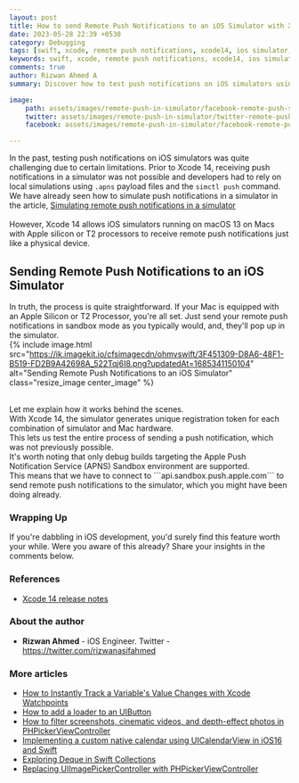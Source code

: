 ```yaml
---
layout: post
title: How to send Remote Push Notifications to an iOS Simulator with Xcode 14
date: 2023-05-28 22:39 +0530
category: Debugging
tags: [swift, xcode, remote push notifications, xcode14, ios simulator, apple silicon, t2 processor]
keywords: swift, xcode, remote push notifications, xcode14, ios simulator, apple silicon, t2 processor
comments: true
author: Rizwan Ahmed A
summary: Discover how to test push notifications on iOS simulators using Xcode 14. Learn to connect to APNS Sandbox and enjoy seamless testing without a physical device. Dive into the future of iOS development with ohmyswift.com

image:
    path: assets/images/remote-push-in-simulator/facebook-remote-push-simulator.png
    twitter: assets/images/remote-push-in-simulator/twitter-remote-push-simulator.png
    facebook: assets/images/remote-push-in-simulator/facebook-remote-push-simulator.png 

---
```



In the past, testing push notifications on iOS simulators was quite challenging due to certain limitations. Prior to Xcode 14, receiving push notifications in a simulator was not possible and developers had to rely on local simulations using `.apns` payload files and the `simctl push` command.
We have already seen how to simulate push notifications in a simulator in the article, [Simulating remote push notifications in a simulator](https://ohmyswift.com/blog/2020/02/13/simulating-remote-push-notifications-in-a-simulator/)
<br  />
<br  />
However, Xcode 14 allows iOS simulators running on macOS 13 on Macs with Apple silicon or T2 processors to receive remote push notifications just like a physical device. 


## Sending Remote Push Notifications to an iOS Simulator

In truth, the process is quite straightforward. If your Mac is equipped with an Apple Silicon or T2 Processor, you're all set. Just send your remote push notifications in sandbox mode as you typically would, and, they'll pop up in the simulator.
<br  />
{% include image.html src="https://ik.imagekit.io/cfsimagecdn/ohmyswift/3F451309-D8A6-48F1-B519-FD2B9A42698A_522Tqj6I8.png?updatedAt=1685341150104" alt="Sending Remote Push Notifications to an iOS Simulator" class="resize_image center_image" %}

<br  />
Let me explain how it works behind the scenes. <br  />
With Xcode 14, the simulator generates unique registration token for each combination of simulator and Mac hardware.<br  />
This lets us test the entire process of sending a push notification, which was not previously possible.  <br  />
It's worth noting that only debug builds targeting the Apple Push Notification Service (APNS) Sandbox environment are supported.<br  /> This means that we have to connect to ```api.sandbox.push.apple.com``` to send remote push notifications to the simulator, which you might have been doing already. 

### Wrapping Up

If you're dabbling in iOS development, you'd surely find this feature worth your while.
Were you aware of this already? Share your insights in the comments below.


### References

- [Xcode 14 release notes](https://developer.apple.com/documentation/xcode-release-notes/xcode-14-release-notes)

### About the author

- **Rizwan Ahmed** - iOS Engineer.  Twitter - <https://twitter.com/rizwanasifahmed>

### More articles

- [How to Instantly Track a Variable's Value Changes with Xcode Watchpoints](/blog/2023/05/26/how-to-instantly-track-a-variable-s-value-changes-with-xcode-watchpoints/)
- [How to add a loader to an UIButton](/blog/2022/08/28/how-to-add-a-loader-to-an-uibutton/)
- [How to filter screenshots, cinematic videos, and depth-effect photos in PHPickerViewController](/blog/2022/06/26/how-to-filter-screenshots-cinematic-videos-and-depth-effect-photos-in-phpickerviewcontroller/)
- [Implementing a custom native calendar using UICalendarView in iOS16 and Swift](/blog/2022/06/12/implementing-a-custom-native-calendar-using-uicalendarview-in-ios16-and-swift/)
- [Exploring Deque in Swift Collections](/blog/2021/04/14/exploring-deque-in-swift-collections/)
- [Replacing UIImagePickerController with PHPickerViewController](/blog/2020/08/29/replacing-uiimagepickercontroller-with-phpickerviewcontroller/)
